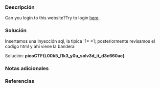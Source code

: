 
### Descripción 
Can you login to this website?Try to login [here](http://saturn.picoctf.net:63648/).
### Solución
Insertamos una inyección sql, la tipica '1= =1;
posteriormente revisamos el codigo html y ahí viene la bandera 

Solución: **picoCTF{L00k5_l1k3_y0u_solv3d_it_d3c660ac}**
### Notas adicionales


### Referencias 

